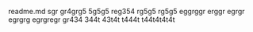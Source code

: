 readme.md
sgr
gr4grg5
5g5g5
reg354
rg5g5
rg5g5
eggrggr
erggr
egrgr
egrgrg
egrgregr
gr434
344t
43t4t
t444t
t44t4t4t4t
